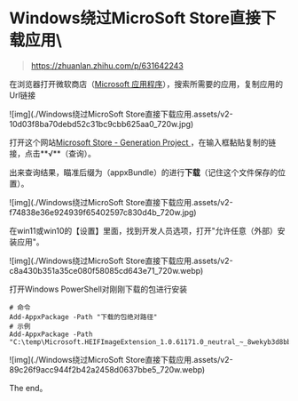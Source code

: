# Windows绕过MicroSoft Store直接下载应用\

> https://zhuanlan.zhihu.com/p/631642243

在浏览器打开微软商店（[Microsoft 应用程序](https://apps.microsoft.com/store/apps)），搜索所需要的应用，复制应用的Url链接

![img](./Windows绕过MicroSoft Store直接下载应用.assets/v2-10d03f8ba70debd52c31bc9cbb625aa0_720w.jpg)

打开这个网站[Microsoft Store - Generation Project ](https://store.rg-adguard.net/) ，在输入框黏贴复制的链接，点击**√**（查询）。

出来查询结果，瞄准后缀为（appxBundle）的进行**下载**（记住这个文件保存的位置）。

![img](./Windows绕过MicroSoft Store直接下载应用.assets/v2-f74838e36e924939f65402597c830d4b_720w.jpg)

在win11或win10的【设置】里面，找到开发人员选项，打开"允许任意（外部）安装应用"。

![img](./Windows绕过MicroSoft Store直接下载应用.assets/v2-c8a430b351a35ce080f58085cd643e71_720w.webp)

打开Windows PowerShell对刚刚下载的包进行安装

```text
# 命令
Add-AppxPackage -Path "下载的包绝对路径"
# 示例
Add-AppxPackage -Path "C:\temp\Microsoft.HEIFImageExtension_1.0.61171.0_neutral_~_8wekyb3d8bbwe.AppxBundle"
```

![img](./Windows绕过MicroSoft Store直接下载应用.assets/v2-89c26f9acc944f2b42a2458d0637bbe5_720w.webp)

The end。